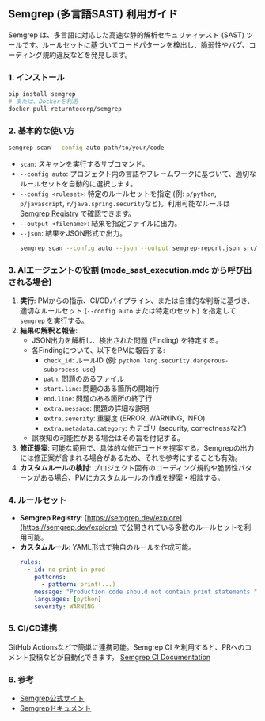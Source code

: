 ## Semgrep (多言語SAST) 利用ガイド

Semgrep は、多言語に対応した高速な静的解析セキュリティテスト (SAST) ツールです。ルールセットに基づいてコードパターンを検出し、脆弱性やバグ、コーディング規約違反などを発見します。

### 1. インストール
```bash
pip install semgrep
# または、Dockerを利用
docker pull returntocorp/semgrep
```

### 2. 基本的な使い方
```bash
semgrep scan --config auto path/to/your/code
```
- `scan`: スキャンを実行するサブコマンド。
- `--config auto`: プロジェクト内の言語やフレームワークに基づいて、適切なルールセットを自動的に選択します。
- `--config <ruleset>`: 特定のルールセットを指定 (例: `p/python`, `p/javascript`, `r/java.spring.security`など)。利用可能なルールは [Semgrep Registry](https://semgrep.dev/explore) で確認できます。
- `--output <filename>`: 結果を指定ファイルに出力。
- `--json`: 結果をJSON形式で出力。
  ```bash
  semgrep scan --config auto --json --output semgrep-report.json src/
  ```

### 3. AIエージェントの役割 (mode_sast_execution.mdc から呼び出される場合)
1. **実行**: PMからの指示、CI/CDパイプライン、または自律的な判断に基づき、適切なルールセット (`--config auto` または特定のセット) を指定して `semgrep` を実行する。
2. **結果の解釈と報告**:
   - JSON出力を解析し、検出された問題 (Finding) を特定する。
   - 各Findingについて、以下をPMに報告する:
     - `check_id`: ルールID (例: `python.lang.security.dangerous-subprocess-use`)
     - `path`: 問題のあるファイル
     - `start.line`: 問題のある箇所の開始行
     - `end.line`: 問題のある箇所の終了行
     - `extra.message`: 問題の詳細な説明
     - `extra.severity`: 重要度 (ERROR, WARNING, INFO)
     - `extra.metadata.category`: カテゴリ (security, correctnessなど)
   - 誤検知の可能性がある場合はその旨を付記する。
3. **修正提案**: 可能な範囲で、具体的な修正コードを提案する。Semgrepの出力には修正案が含まれる場合があるため、それを参考にすることも有効。
4. **カスタムルールの検討**: プロジェクト固有のコーディング規約や脆弱性パターンがある場合、PMにカスタムルールの作成を提案・相談する。

### 4. ルールセット
- **Semgrep Registry**: [https://semgrep.dev/explore](https://semgrep.dev/explore) で公開されている多数のルールセットを利用可能。
- **カスタムルール**: YAML形式で独自のルールを作成可能。
  ```yaml
  rules:
    - id: no-print-in-prod
      patterns:
        - pattern: print(...)
      message: "Production code should not contain print statements."
      languages: [python]
      severity: WARNING
  ```

### 5. CI/CD連携
GitHub Actionsなどで簡単に連携可能。Semgrep CI を利用すると、PRへのコメント投稿などが自動化できます。
[Semgrep CI Documentation](https://semgrep.dev/docs/semgrep-ci/)

### 6. 参考
- [Semgrep公式サイト](https://semgrep.dev/)
- [Semgrepドキュメント](https://semgrep.dev/docs/) 